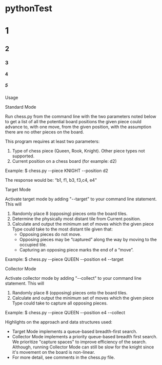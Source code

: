 # pythonTest

# 1
## 2
### 3
#### 4
##### 5

Usage

Standard Mode

Run chess.py from the command line with the two parameters noted below to get a list of all the potential board positions the given piece could advance to, with one move, from the given position, with the assumption there are no other pieces on the board.

This program requires at least two parameters:
1. Type of chess piece (Queen, Rook, Knight). Other piece types not supported.
2. Current position on a chess board (for example: d2)

Example:
$ chess.py --piece KNIGHT --position d2

The response would be:  “b1, f1, b3, f3,c4, e4"


Target Mode

Activate target mode by adding "--target" to your command line statement. This will
1. Randomly place 8 (opposing) pieces onto the board tiles.
2. Determine the physically most distant tile from Current position.
3. Calculate and output the minimum set of moves which the given piece Type could take to the most distant tile given that:
    - Opposing pieces do not move.
    - Opposing pieces may be “captured” along the way by moving to the occupied tile.
    - Capturing an opposing piece marks the end of a “move”.
    
Example:
$ chess.py --piece QUEEN --position e4 --target


Collector Mode

Activate collector mode by adding "--collect" to your command line statement. This will
1. Randomly place 8 (opposing) pieces onto the board tiles.
2. Calculate and output the minimum set of moves which the given piece Type could take to capture all opposing pieces.

Example:
$ chess.py --piece QUEEN --position e4 --collect


Highlights on the approach and data structures used:
- Target Mode implements a queue-based breadth-first search.
- Collector Mode implements a priority queue-based breadth first search. We prioritize "capture spaces" to improve efficiency of the search. Although, running Collector Mode can still be slow for the knight since it's movement on the board is non-linear.
- For more detail, see comments in the chess.py file.

